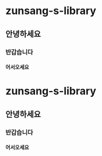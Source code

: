 # zunsang-s-library
## 안녕하세요
### 반갑습니다
#### 어서오세요
# zunsang-s-library
## 안녕하세요
### 반갑습니다
#### 어서오세요

